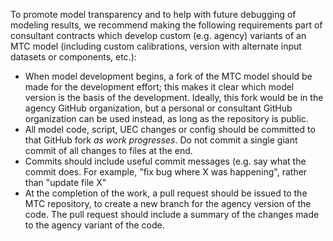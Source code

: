 To promote model transparency and to help with future debugging of modeling results, we recommend making the following requirements part of consultant contracts which develop custom (e.g. agency) variants of an MTC model (including custom calibrations, version with alternate input datasets or components, etc.):
* When model development begins, a fork of the MTC model should be made for the development effort; this makes it clear which model version is the basis of the development.  Ideally, this fork would be in the agency GitHub organization, but a personal or consultant GitHub organization can be used instead, as long as the repository is public.
* All model code, script, UEC changes or config should be committed to that GitHub fork _as work progresses_.  Do not commit a single giant commit of all changes to files at the end.
* Commits should include useful commit messages (e.g. say what the commit does. For example, "fix bug where X was happening", rather than "update file X"
* At the completion of the work, a pull request should be issued to the MTC repository, to create a new branch for the agency version of the code.  The pull request should include a summary of the changes made to the agency variant of the code.